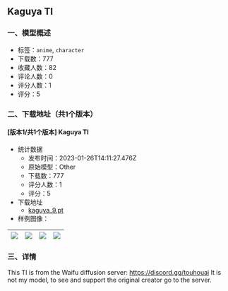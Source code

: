 ## Kaguya TI
### 一、模型概述

- 标签：`anime`, `character`
- 下载数：777
- 收藏人数：82
- 评论人数：0
- 评分人数：1
- 评分：5

### 二、下载地址（共1个版本）

#### [版本1/共1个版本] Kaguya TI

- 统计数据
  - 发布时间：2023-01-26T14:11:27.476Z
  - 原始模型：Other
  - 下载数：777
  - 评分人数：1
  - 评分：5
- 下载地址
  - [kaguya_9.pt](https://civitai.com/api/download/models/5002)
- 样例图像：

| <img src="https://image.civitai.com/xG1nkqKTMzGDvpLrqFT7WA/213184d3-1bbd-4073-0f5e-086c41fe3c00/width=450/54192.jpeg" /> | <img src="https://image.civitai.com/xG1nkqKTMzGDvpLrqFT7WA/d1b0ff59-eef4-4410-bacf-2e5b73f88b00/width=450/36516.jpeg" /> | <img src="https://image.civitai.com/xG1nkqKTMzGDvpLrqFT7WA/4b14cf35-f090-4cec-735f-c117d41c7700/width=450/36517.jpeg" /> | <img src="https://image.civitai.com/xG1nkqKTMzGDvpLrqFT7WA/a8e25610-9cb8-4e92-654e-574c93f4a000/width=450/54191.jpeg" /> |
| ---- | ---- | ---- | ---- |


### 三、详情
<p>This TI is from the Waifu diffusion server: <a target="_blank" rel="ugc" href="https://discord.gg/touhouai">https://discord.gg/touhouai</a> It is not my model, to see and support the original creator go to the server.</p>